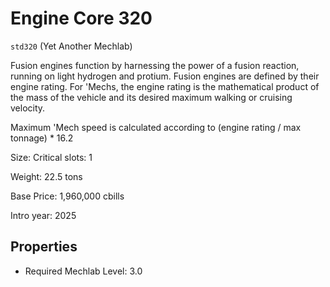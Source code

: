 # Engine Core 320

`std320` (Yet Another Mechlab)

Fusion engines function by harnessing the power of a fusion reaction, running on light hydrogen and protium. Fusion engines are defined by their engine rating. For 'Mechs, the engine rating is the mathematical product of the mass of the vehicle and its desired maximum walking or cruising velocity.

Maximum 'Mech speed is calculated according to (engine rating / max tonnage) * 16.2

Size: Critical slots: 1

Weight: 22.5 tons

Base Price: 1,960,000 cbills

Intro year: 2025

## Properties
* Required Mechlab Level: 3.0 
